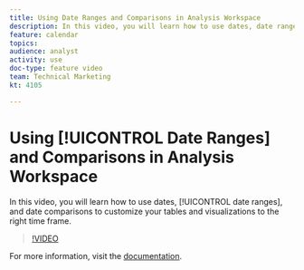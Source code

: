 ```yaml
---
title: Using Date Ranges and Comparisons in Analysis Workspace
description: In this video, you will learn how to use dates, date ranges, and date comparisons to customize your tables and visualizations to the right time frame.
feature: calendar
topics: 
audience: analyst
activity: use
doc-type: feature video
team: Technical Marketing
kt: 4105

---
```


# Using [!UICONTROL Date Ranges] and Comparisons in Analysis Workspace

In this video, you will learn how to use dates, [!UICONTROL date ranges], and date comparisons to customize your tables and visualizations to the right time frame.

>[!VIDEO](https://video.tv.adobe.com/v/30753/?quality=12)

For more information, visit the [documentation](https://docs.adobe.com/content/help/en/analytics/analyze/analysis-workspace/components/calendar-date-ranges/calendar.html).
